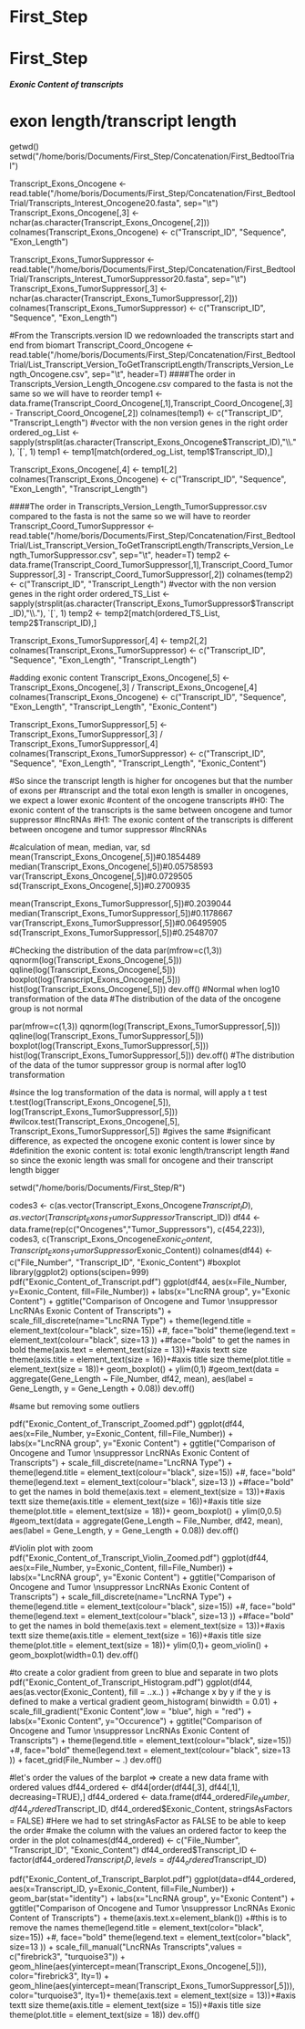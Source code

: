 # First_Step
# First_Step
##### Exonic Content of transcripts
# exon length/transcript length
getwd()
setwd("/home/boris/Documents/First_Step/Concatenation/First_BedtoolTrial")

Transcript_Exons_Oncogene <- read.table("/home/boris/Documents/First_Step/Concatenation/First_BedtoolTrial/Transcripts_Interest_Oncogene20.fasta", sep="\t")
Transcript_Exons_Oncogene[,3] <- nchar(as.character(Transcript_Exons_Oncogene[,2]))
colnames(Transcript_Exons_Oncogene) <- c("Transcript_ID", "Sequence", "Exon_Length")


Transcript_Exons_TumorSuppressor <- read.table("/home/boris/Documents/First_Step/Concatenation/First_BedtoolTrial/Transcripts_Interest_TumorSuppressor20.fasta", sep="\t")
Transcript_Exons_TumorSuppressor[,3] <- nchar(as.character(Transcript_Exons_TumorSuppressor[,2]))
colnames(Transcript_Exons_TumorSuppressor) <- c("Transcript_ID", "Sequence", "Exon_Length")


#From the Transcripts.version ID we redownloaded the transcripts start and end from biomart
Transcript_Coord_Oncogene <- read.table("/home/boris/Documents/First_Step/Concatenation/First_BedtoolTrial/List_Transcript_Version_ToGetTranscriptLength/Transcripts_Version_Length_Oncogene.csv", sep="\t", header=T)
####The order in Transcripts_Version_Length_Oncogene.csv compared to the fasta is not the same so we will have to reorder
temp1 <- data.frame(Transcript_Coord_Oncogene[,1],Transcript_Coord_Oncogene[,3] - Transcript_Coord_Oncogene[,2])
colnames(temp1) <- c("Transcript_ID", "Transcript_Length")
#vector with the non version genes in the right order
ordered_og_List <- sapply(strsplit(as.character(Transcript_Exons_Oncogene$Transcript_ID),"\\."), `[`, 1)
temp1 <- temp1[match(ordered_og_List, temp1$Transcript_ID),]

Transcript_Exons_Oncogene[,4] <- temp1[,2]
colnames(Transcript_Exons_Oncogene) <- c("Transcript_ID", "Sequence", "Exon_Length", "Transcript_Length")


####The order in Transcripts_Version_Length_TumorSuppressor.csv compared to the fasta is not the same so we will have to reorder
Transcript_Coord_TumorSuppressor <- read.table("/home/boris/Documents/First_Step/Concatenation/First_BedtoolTrial/List_Transcript_Version_ToGetTranscriptLength/Transcripts_Version_Length_TumorSuppressor.csv", sep="\t", header=T)
temp2 <- data.frame(Transcript_Coord_TumorSuppressor[,1],Transcript_Coord_TumorSuppressor[,3] - Transcript_Coord_TumorSuppressor[,2])
colnames(temp2) <- c("Transcript_ID", "Transcript_Length")
#vector with the non version genes in the right order
ordered_TS_List <- sapply(strsplit(as.character(Transcript_Exons_TumorSuppressor$Transcript_ID),"\\."), `[`, 1)
temp2 <- temp2[match(ordered_TS_List, temp2$Transcript_ID),]

Transcript_Exons_TumorSuppressor[,4] <- temp2[,2]
colnames(Transcript_Exons_TumorSuppressor) <- c("Transcript_ID", "Sequence", "Exon_Length", "Transcript_Length")

#adding exonic content
Transcript_Exons_Oncogene[,5] <- Transcript_Exons_Oncogene[,3] / Transcript_Exons_Oncogene[,4]
colnames(Transcript_Exons_Oncogene) <- c("Transcript_ID", "Sequence", "Exon_Length", "Transcript_Length", "Exonic_Content")

Transcript_Exons_TumorSuppressor[,5] <- Transcript_Exons_TumorSuppressor[,3] / Transcript_Exons_TumorSuppressor[,4]
colnames(Transcript_Exons_TumorSuppressor) <- c("Transcript_ID", "Sequence", "Exon_Length", "Transcript_Length", "Exonic_Content")

#So since the transcript length is higher for oncogenes but that the number of exons per
#transcript and the total exon length is smaller in oncogenes, we expect a lower exonic
#content of the oncogene transcripts
#H0: The exonic content of the transcripts is the same between oncogene and tumor suppressor
#lncRNAs
#H1: The exonic content of the transcripts is different between oncogene and tumor suppressor
#lncRNAs

#calculation of mean, median, var, sd
mean(Transcript_Exons_Oncogene[,5])#0.1854489
median(Transcript_Exons_Oncogene[,5])#0.05758593
var(Transcript_Exons_Oncogene[,5])#0.0729505
sd(Transcript_Exons_Oncogene[,5])#0.2700935

mean(Transcript_Exons_TumorSuppressor[,5])#0.2039044
median(Transcript_Exons_TumorSuppressor[,5])#0.1178667
var(Transcript_Exons_TumorSuppressor[,5])#0.06495905
sd(Transcript_Exons_TumorSuppressor[,5])#0.2548707

#Checking the distribution of the data
par(mfrow=c(1,3))
qqnorm(log(Transcript_Exons_Oncogene[,5]))
qqline(log(Transcript_Exons_Oncogene[,5]))
boxplot(log(Transcript_Exons_Oncogene[,5]))
hist(log(Transcript_Exons_Oncogene[,5]))
dev.off()
#Normal when log10 transformation of the data
#The distribution of the data of the oncogene group is not normal

par(mfrow=c(1,3))
qqnorm(log(Transcript_Exons_TumorSuppressor[,5]))
qqline(log(Transcript_Exons_TumorSuppressor[,5]))
boxplot(log(Transcript_Exons_TumorSuppressor[,5]))
hist(log(Transcript_Exons_TumorSuppressor[,5]))
dev.off()
#The distribution of the data of the tumor suppressor group is normal after log10 transformation

#since the log transformation of the data is normal, will apply a t test
t.test(log(Transcript_Exons_Oncogene[,5]), log(Transcript_Exons_TumorSuppressor[,5]))
#wilcox.test(Transcript_Exons_Oncogene[,5], Transcript_Exons_TumorSuppressor[,5]) #gives the same
#significant difference, as expected the oncogene exonic content is lower since by
#definition the exonic content is: total exonic length/transcript length
#and so since the exonic length was small for oncogene and their transcript length bigger



setwd("/home/boris/Documents/First_Step/R")

codes3 <- c(as.vector(Transcript_Exons_Oncogene$Transcript_ID), as.vector(Transcript_Exons_TumorSuppressor$Transcript_ID))
df44 <- data.frame(rep(c("Oncogenes","Tumor_Suppressors"), c(454,223)), codes3, c(Transcript_Exons_Oncogene$Exonic_Content, Transcript_Exons_TumorSuppressor$Exonic_Content))
colnames(df44) <- c("File_Number", "Transcript_ID", "Exonic_Content")
#boxplot
library(ggplot2)
options(scipen=999)
pdf("Exonic_Content_of_Transcript.pdf")
ggplot(df44, aes(x=File_Number, y=Exonic_Content, fill=File_Number)) +
  labs(x="LncRNA group", y="Exonic Content") +
  ggtitle("Comparison of Oncogene and Tumor \nsuppressor LncRNAs Exonic Content of Transcripts") +
  scale_fill_discrete(name="LncRNA Type") +
  theme(legend.title = element_text(colour="black", size=15)) +#, face="bold"
  theme(legend.text = element_text(colour="black", size=13 )) +#face="bold" to get the names in bold
  theme(axis.text = element_text(size = 13))+#axis textt size
  theme(axis.title = element_text(size = 16))+#axis title size
  theme(plot.title = element_text(size = 18))+
  geom_boxplot() +
  ylim(0,1)
#geom_text(data = aggregate(Gene_Length ~ File_Number, df42, mean), aes(label = Gene_Length, y = Gene_Length + 0.08)) 
dev.off()

#same but removing some outliers

pdf("Exonic_Content_of_Transcript_Zoomed.pdf")
ggplot(df44, aes(x=File_Number, y=Exonic_Content, fill=File_Number)) +
  labs(x="LncRNA group", y="Exonic Content") +
  ggtitle("Comparison of Oncogene and Tumor \nsuppressor LncRNAs Exonic Content of Transcripts") +
  scale_fill_discrete(name="LncRNA Type") +
  theme(legend.title = element_text(colour="black", size=15)) +#, face="bold"
  theme(legend.text = element_text(colour="black", size=13 )) +#face="bold" to get the names in bold
  theme(axis.text = element_text(size = 13))+#axis textt size
  theme(axis.title = element_text(size = 16))+#axis title size
  theme(plot.title = element_text(size = 18))+
  geom_boxplot() +
  ylim(0,0.5)
#geom_text(data = aggregate(Gene_Length ~ File_Number, df42, mean), aes(label = Gene_Length, y = Gene_Length + 0.08)) 
dev.off()


#Violin plot with zoom
pdf("Exonic_Content_of_Transcript_Violin_Zoomed.pdf")
ggplot(df44, aes(x=File_Number, y=Exonic_Content, fill=File_Number)) +
  labs(x="LncRNA group", y="Exonic Content") +
  ggtitle("Comparison of Oncogene and Tumor \nsuppressor LncRNAs Exonic Content of Transcripts") +
  scale_fill_discrete(name="LncRNA Type") +
  theme(legend.title = element_text(colour="black", size=15)) +#, face="bold"
  theme(legend.text = element_text(colour="black", size=13 )) +#face="bold" to get the names in bold
  theme(axis.text = element_text(size = 13))+#axis textt size
  theme(axis.title = element_text(size = 16))+#axis title size
  theme(plot.title = element_text(size = 18))+
  ylim(0,1)+
  geom_violin() +
  geom_boxplot(width=0.1)
dev.off()

#to create a color gradient from green to blue and separate in two plots
pdf("Exonic_Content_of_Transcript_Histogram.pdf")
ggplot(df44, aes(as.vector(Exonic_Content), fill = ..x..) ) +#change x by y if the y is defined to make a vertical gradient
  geom_histogram( binwidth = 0.01) +
  scale_fill_gradient("Exonic Content",low = "blue", high = "red") +
  labs(x="Exonic Content", y="Occurence") +
  ggtitle("Comparison of Oncogene and Tumor \nsuppressor LncRNAs Exonic Content of Transcripts") +
  theme(legend.title = element_text(colour="black", size=15)) +#, face="bold"
  theme(legend.text = element_text(colour="black", size=13 )) +
  facet_grid(File_Number ~ .)
dev.off()

#let's order the values of the barplot => create a new data frame with ordered values
df44_ordered <- df44[order(df44[,3], df44[,1], decreasing=TRUE),]
df44_ordered <- data.frame(df44_ordered$File_Number, df44_ordered$Transcript_ID, df44_ordered$Exonic_Content, stringsAsFactors = FALSE)
#Here we had to set stringAsFactor as FALSE to be able to keep the order
#make the column with the values an ordered factor to keep the order in the plot
colnames(df44_ordered) <- c("File_Number", "Transcript_ID", "Exonic_Content")
df44_ordered$Transcript_ID <- factor(df44_ordered$Transcript_ID, levels = df44_ordered$Transcript_ID)


pdf("Exonic_Content_of_Transcript_Barplot.pdf")
ggplot(data=df44_ordered, aes(x=Transcript_ID, y=Exonic_Content, fill=File_Number)) +
  geom_bar(stat="identity") +
  labs(x="LncRNA group", y="Exonic Content") +
  ggtitle("Comparison of Oncogene and Tumor \nsuppressor LncRNAs Exonic Content of Transcripts") +
  theme(axis.text.x=element_blank()) +#this is to remove the names
  theme(legend.title = element_text(color="black", size=15)) +#, face="bold"
  theme(legend.text = element_text(color="black", size=13 )) +
  scale_fill_manual("LncRNAs Transcripts",values = c("firebrick3", "turquoise3")) +
  geom_hline(aes(yintercept=mean(Transcript_Exons_Oncogene[,5])), color="firebrick3", lty=1) +
  geom_hline(aes(yintercept=mean(Transcript_Exons_TumorSuppressor[,5])), color="turquoise3", lty=1)+
  theme(axis.text = element_text(size = 13))+#axis textt size
  theme(axis.title = element_text(size = 15))+#axis title size
  theme(plot.title = element_text(size = 18))
dev.off()

